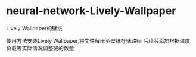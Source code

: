 # neural-network-Lively-Wallpaper
Lively Wallpaper的壁纸

使用方法安装Lively Wallpaper,将文件解压至壁纸存储路径
后续会添加根据温度负载等实际情况调整链的数量
